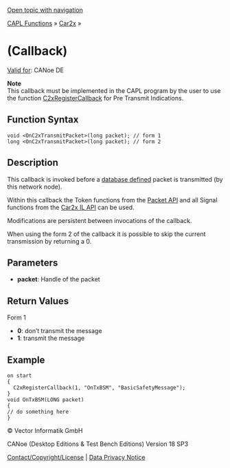[Open topic with navigation](../../../../../CANoeDEFamily.htm#Topics/CAPLFunctions/Car2x/Callbacks/CAPLfunctionC2xOnC2xTransmitPacket.md)

[CAPL Functions](../../CAPLfunctions.md) » [Car2x](../CAPLfunctionsCar2xOverview.md) » <OnC2xTransmitPacket>

# <OnC2xTransmitPacket> (Callback)

[Valid for](../../../Shared/FeatureAvailability.md):  CANoe DE

**Note**  
This callback must be implemented in the CAPL program by the user to use the function [C2xRegisterCallback](../Functions/CAPLfunctionC2xRegisterCallback.md) for Pre Transmit Indications.

## Function Syntax

```plaintext
void <OnC2xTransmitPacket>(long packet); // form 1
long <OnC2xTransmitPacket>(long packet); // form 2
```

## Description

This callback is invoked before a [database defined](../../../CANoeCANalyzer/Car2x/windows/NetworkExplorer/NetworkExplorerSignalSending.md) packet is transmitted (by this network node).

Within this callback the Token functions from the [Packet API](../CAPLfunctionsCar2xOverview.md#PacketAPI) and all Signal functions from the [Car2x IL API](../CAPLfunctionsCar2xOverview.md#SignalAPI) can be used.

Modifications are persistent between invocations of the callback.

When using the form 2 of the callback it is possible to skip the current transmission by returning a 0.

## Parameters

- **packet**: Handle of the packet

## Return Values

Form 1

- **0**: don’t transmit the message
- **1**: transmit the message

## Example

```plaintext
on start
{
  C2xRegisterCallback(1, "OnTxBSM", "BasicSafetyMessage");
}
void OnTxBSM(LONG packet)
{
// do something here
}
```

© Vector Informatik GmbH

CANoe (Desktop Editions & Test Bench Editions) Version 18 SP3

[Contact/Copyright/License](../../../Shared/ContactCopyrightLicense.md) | [Data Privacy Notice](https://www.vector.com/int/en/company/get-info/privacy-policy/)